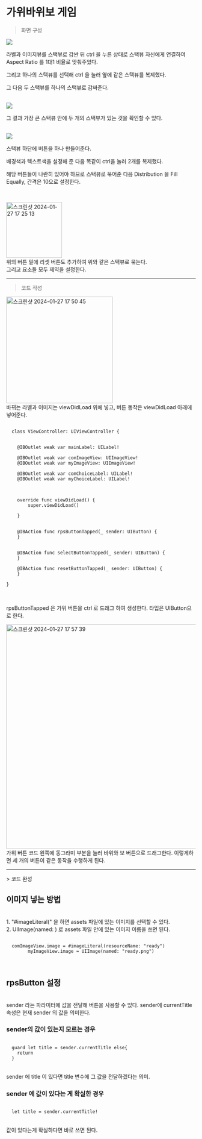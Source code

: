 # 가위바위보 게임 

> 화면 구성

<img src="https://github.com/seongwon030/swift/assets/105052068/a77fc478-5fea-4ff1-8d62-9e530300be35"/>


<p>라벨과 이미지뷰를 스택뷰로 감싼 뒤 ctrl 을 누른 상태로 스택뷰 자신에게 연결하여 Aspect Ratio 를 1대1 비율로 맞춰주었다.</p>
<p>그리고 하나의 스택뷰를 선택해 ctrl 을 눌러 옆에 같은 스택뷰를 복제했다. </p> 
<p>그 다음 두 스택뷰를 하나의 스택뷰로 감싸준다.</p><br>

<img src="https://github.com/seongwon030/swift/assets/105052068/1f6fe6b8-294c-4eda-a9b2-3c6ba38c7f68" />
<p>그 결과 가장 큰 스택뷰 안에 두 개의 스택뷰가 있는 것을 확인할 수 있다.</p><br>

<img src="https://github.com/seongwon030/swift/assets/105052068/856cf283-881b-4e72-a9fd-6bc5ffb378fb" />
<p>스택뷰 하단에 버튼을 하나 만들어준다.</p>
<p>배경색과 텍스트색을 설정해 준 다음 똑같이 ctrl을 눌러 2개를 복제했다.</p>
<p>해당 버튼들이 나란히 있어야 하므로 스택뷰로 묶어준 다음 Distribution 을 Fill Equally, 간격은 10으로 설정한다.</p><br>


<img width="148" alt="스크린샷 2024-01-27 17 25 13" src="https://github.com/seongwon030/swift/assets/105052068/6b8ee20d-54af-4150-b109-505b13f2b1ee"><br>
<a>위의 버튼 밑에 리셋 버튼도 추가하여 위와 같은 스택뷰로 묶는다.</a><br>
<a>그리고 요소들 모두 제약을 설정한다.</a><hr>

> 코드 작성


  <img width="283" alt="스크린샷 2024-01-27 17 50 45" src="https://github.com/seongwon030/swift/assets/105052068/1718888f-aa78-48a9-86f6-7713c0bb81bc"><br>
<a>바뀌는 라벨과 이미지는 viewDidLoad 위에 넣고, 버튼 동작은 viewDidLoad 아래에 넣어준다.</a>

<pre><code>
  class ViewController: UIViewController {
    
    
    @IBOutlet weak var mainLabel: UILabel!
    
    @IBOutlet weak var comImageView: UIImageView!
    @IBOutlet weak var myImageView: UIImageView!
    
    @IBOutlet weak var comChoiceLabel: UILabel!
    @IBOutlet weak var myChoiceLabel: UILabel!
    
    
    
    override func viewDidLoad() {
        super.viewDidLoad()

    }
    
    
    @IBAction func rpsButtonTapped(_ sender: UIButton) {
    }
    
    
    @IBAction func selectButtonTapped(_ sender: UIButton) {
    }
    
    @IBAction func resetButtonTapped(_ sender: UIButton) {
    }
    
}
</code></pre><br>

<a> rpsButtonTapped 은 가위 버튼을 ctrl 로 드래그 하여 생성한다. 타입은 UIButton으로 한다.</a><br>

<img width="596" alt="스크린샷 2024-01-27 17 57 39" src="https://github.com/seongwon030/swift/assets/105052068/bc62b36d-8208-4e5f-8d4c-f8cead38f4b5"><br>
<a>가위 버튼 코드 왼쪽에 동그라미 부분을 눌러 바위와 보 버튼으로 드래그한다. 이렇게하면 세 개의 버튼이 같은 동작을 수행하게 된다.</a>

<hr/>
> 코드 완성

<br/>
<h2>이미지 넣는 방법</h2><br/>
1. "#imageLiteral(" 을 하면 assets 파일에 있는 이미지를 선택할 수 있다.<br/>
2. UIImage(named: ) 로 assets 파일 안에 있는 이미지 이름을 쓰면 된다.<br/>

<pre><code>
  comImageView.image = #imageLiteral(resourceName: "ready")
        myImageView.image = UIImage(named: "ready.png")
</code></pre><br>

<h2>rpsButton 설정</h2><br/>
<a>sender 라는 파라미터에 값을 전달해 버튼을 사용할 수 있다.</a>
<a>sender에 currentTitle 속성은 현재 sender 의 값을 의미한다.</a>
<h3>sender의 값이 있는지 모르는 경우</h3>
<pre><code>
  guard let title = sender.currentTitle else{
    return
  }
</code></pre><br/>
<a>sender 에 title 이 있다면 title 변수에 그 값을 전달하겠다는 의미.</a>
<h3>sender 에 값이 있다는 게 확실한 경우</h3>
<pre><code>
  let title = sender.currentTitle!
</code></pre><br/>
<a>값이 있다는게 확실하다면 바로 쓰면 된다.</a>
